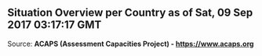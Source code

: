 ## Situation Overview per Country as of Sat, 09 Sep 2017 03:17:17 GMT

Source: **ACAPS (Assessment Capacities Project) - https://www.acaps.org**